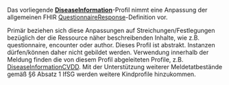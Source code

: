Das vorliegende **[DiseaseInformation](https://simplifier.net/demisarztmeldung/~resources?canonical=https://demis.rki.de/fhir/structuredefinition/diseaseinformation)**-Profil nimmt eine Anpassung der allgemeinen FHIR [QuestionnaireResponse](http://www.hl7.org/fhir/questionnaireresponse.html)-Definition vor.   

Primär beziehen sich diese Anpassungen auf Streichungen/Festlegungen bezüglich der die Ressource näher beschreibenden Inhalte, wie z.B. questionnaire, encounter oder author. Dieses Profil ist abstrakt. Instanzen dürfen/können daher nicht gebildet werden. Verwendung innerhalb der Meldung finden die von diesem Profil abgeleiteten Profile, z.B. [DiseaseInformationCVDD](https://simplifier.net/demisarztmeldung/~resources?canonical=https://demis.rki.de/fhir/structuredefinition/diseaseinformationcvdd). Mit der Unterstützung weiterer Meldetatbestände gemäß §6 Absatz 1 IfSG werden weitere Kindprofile hinzukommen.